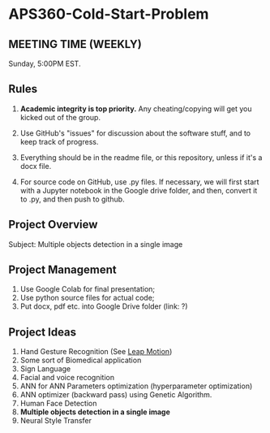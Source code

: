# APS360-Cold-Start-Problem

## MEETING TIME (WEEKLY)

Sunday, 5:00PM EST. 

## Rules

1. **Academic integrity is top priority.** Any cheating/copying will get you kicked out of the group.

2. Use GitHub's "issues" for discussion about the software stuff, and to keep track of progress.

3. Everything should be in the readme file, or this repository, unless if it's a docx file.

4. For source code on GitHub, use .py files. If necessary, we will first start with a Jupyter notebook in the Google drive folder, and then, convert it to .py, and then push to github.  

## Project Overview

Subject: Multiple objects detection in a single image

## Project Management

1. Use Google Colab for final presentation;
2. Use python source files for actual code;
3. Put docx, pdf etc. into Google Drive folder (link: ?)

## Project Ideas

1. Hand Gesture Recognition (See [Leap Motion](https://www.ultraleap.com/))
2. Some sort of Biomedical application
3. Sign Language
4. Facial and voice recognition
5. ANN for ANN Parameters optimization (hyperparameter optimization)
6. ANN optimizer (backward pass) using Genetic Algorithm.
7. Human Face Detection
8. **Multiple objects detection in a single image**
9. Neural Style Transfer
